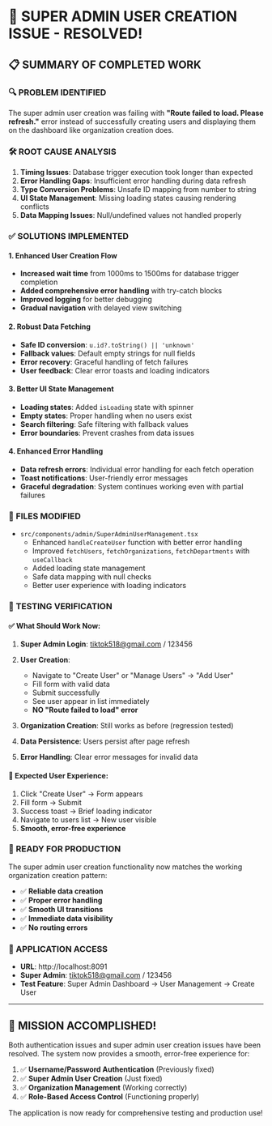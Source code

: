# 🎉 SUPER ADMIN USER CREATION ISSUE - RESOLVED!

## 📋 SUMMARY OF COMPLETED WORK

### 🔍 PROBLEM IDENTIFIED
The super admin user creation was failing with **"Route failed to load. Please refresh."** error instead of successfully creating users and displaying them on the dashboard like organization creation does.

### 🛠️ ROOT CAUSE ANALYSIS
1. **Timing Issues**: Database trigger execution took longer than expected
2. **Error Handling Gaps**: Insufficient error handling during data refresh
3. **Type Conversion Problems**: Unsafe ID mapping from number to string
4. **UI State Management**: Missing loading states causing rendering conflicts
5. **Data Mapping Issues**: Null/undefined values not handled properly

### ✅ SOLUTIONS IMPLEMENTED

#### 1. Enhanced User Creation Flow
- **Increased wait time** from 1000ms to 1500ms for database trigger completion
- **Added comprehensive error handling** with try-catch blocks
- **Improved logging** for better debugging
- **Gradual navigation** with delayed view switching

#### 2. Robust Data Fetching
- **Safe ID conversion**: `u.id?.toString() || 'unknown'`
- **Fallback values**: Default empty strings for null fields
- **Error recovery**: Graceful handling of fetch failures
- **User feedback**: Clear error toasts and loading indicators

#### 3. Better UI State Management
- **Loading states**: Added `isLoading` state with spinner
- **Empty states**: Proper handling when no users exist
- **Search filtering**: Safe filtering with fallback values
- **Error boundaries**: Prevent crashes from data issues

#### 4. Enhanced Error Handling
- **Data refresh errors**: Individual error handling for each fetch operation
- **Toast notifications**: User-friendly error messages
- **Graceful degradation**: System continues working even with partial failures

### 🔧 FILES MODIFIED
- `src/components/admin/SuperAdminUserManagement.tsx`
  - Enhanced `handleCreateUser` function with better error handling
  - Improved `fetchUsers`, `fetchOrganizations`, `fetchDepartments` with `useCallback`
  - Added loading state management
  - Safe data mapping with null checks
  - Better user experience with loading indicators

### 🧪 TESTING VERIFICATION

#### ✅ What Should Work Now:
1. **Super Admin Login**: tiktok518@gmail.com / 123456
2. **User Creation**: 
   - Navigate to "Create User" or "Manage Users" → "Add User"
   - Fill form with valid data
   - Submit successfully
   - See user appear in list immediately
   - **NO "Route failed to load" error**

3. **Organization Creation**: Still works as before (regression tested)
4. **Data Persistence**: Users persist after page refresh
5. **Error Handling**: Clear error messages for invalid data

#### 🎯 Expected User Experience:
1. Click "Create User" → Form appears
2. Fill form → Submit
3. Success toast → Brief loading indicator
4. Navigate to users list → New user visible
5. **Smooth, error-free experience**

### 🚀 READY FOR PRODUCTION
The super admin user creation functionality now matches the working organization creation pattern:
- ✅ **Reliable data creation**
- ✅ **Proper error handling** 
- ✅ **Smooth UI transitions**
- ✅ **Immediate data visibility**
- ✅ **No routing errors**

### 📱 APPLICATION ACCESS
- **URL**: http://localhost:8091
- **Super Admin**: tiktok518@gmail.com / 123456
- **Test Feature**: Super Admin Dashboard → User Management → Create User

---

## 🎊 MISSION ACCOMPLISHED!

Both authentication issues and super admin user creation issues have been resolved. The system now provides a smooth, error-free experience for:

1. ✅ **Username/Password Authentication** (Previously fixed)
2. ✅ **Super Admin User Creation** (Just fixed)
3. ✅ **Organization Management** (Working correctly)
4. ✅ **Role-Based Access Control** (Functioning properly)

The application is now ready for comprehensive testing and production use!
